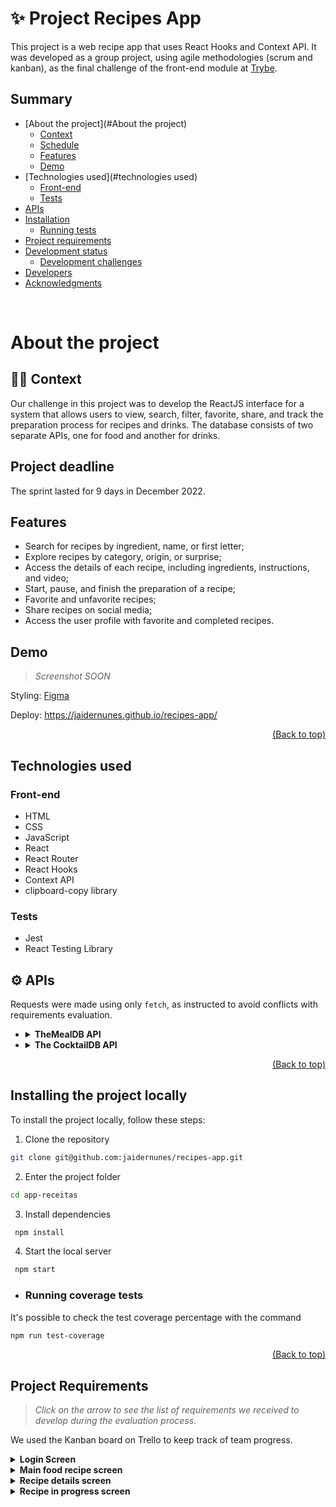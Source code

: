 # :sparkles: Project Recipes App

This project is a web recipe app that uses React Hooks and Context API. It was developed as a group project, using agile methodologies (scrum and kanban), as the final challenge of the front-end module at [Trybe](https://betrybe.com).

## Summary

- [About the project](#About the project)
  - [Context](#man_technologist-contexto)
  - [Schedule](#schedule)
  - [Features](#features)
  - [Demo](#demo)
- [Technologies used](#technologies used)  
  - [Front-end](#front-end)  
  - [Tests](#tests)  
- [APIs](#gear-apis)
- [Installation](#installing-the-project-locally)
  - [Running tests](#running-coverage-tests)
- [Project requirements](#project-requirements)
- [Development status](#development-status)
  - [Development challenges](#development-challenges)
- [Developers](#developers)
- [Acknowledgments](#acknowledgments)

<br/>

# About the project

## :man_technologist: Context

Our challenge in this project was to develop the ReactJS interface for a system that allows users to view, search, filter, favorite, share, and track the preparation process for recipes and drinks. The database consists of two separate APIs, one for food and another for drinks.

## Project deadline

The sprint lasted for 9 days in December 2022.

## Features

- Search for recipes by ingredient, name, or first letter;
- Explore recipes by category, origin, or surprise;
- Access the details of each recipe, including ingredients, instructions, and video;
- Start, pause, and finish the preparation of a recipe;
- Favorite and unfavorite recipes;
- Share recipes on social media;
- Access the user profile with favorite and completed recipes.

## Demo
> *Screenshot SOON*

Styling:
<a href="https://www.figma.com/file/9WXNFMewKRBC5ZawU1EXYG/%5BProjeto%5D%5BFrontend%5D-Recipes-App?node-id=0%3A1&t=flL48tUQI6vmnPEY-1" target="_blank">Figma</a>

Deploy: <a href="https://ligiabicalho.github.io/app-receitas/" target="_blank">https://jaidernunes.github.io/recipes-app/</a>

<p align="right"><a href="#sparkles-project-recipes-app">(Back to top)</a></p>

## Technologies used

### Front-end
- HTML
- CSS
- JavaScript
- React
- React Router
- React Hooks
- Context API
- clipboard-copy library
### Tests
- Jest
- React Testing Library

## :gear: APIs

Requests were made using only `fetch`, as instructed to avoid conflicts with requirements evaluation.

* <details><summary><b>TheMealDB API</b></summary>

    [The Meal DB](https://www.themealdb.com/) is a community-maintained open database of recipes and ingredients from all over the world.

    The endpoints are quite rich, you can [see them here](https://www.themealdb.com/api.php).

    The response model for a `meal` is as follows:
      
    <details><summary><b>See response model for a meal</b></summary>
    ```json
      {
        "meals":[
          {
            "idMeal":"52882",
            "strMeal":"Three Fish Pie",
            "strDrinkAlternate":null,
            "strCategory":"Seafood",
            "strArea":"British",
            "strInstructions":"Preheat the oven to 200C\/400F\/Gas 6 (180C fan).\r\nPut the potatoes into a saucepan of cold salted water. Bring up to the boil and simmer until completely tender. Drain well and then mash with the butter and milk. Add pepper and taste to check the seasoning. Add salt and more pepper if necessary.\r\nFor the fish filling, melt the butter in a saucepan, add the leeks and stir over the heat. Cover with a lid and simmer gently for 10 minutes, or until soft. Measure the flour into a small bowl. Add the wine and whisk together until smooth.\r\nAdd the milk to the leeks, bring to the boil and then add the wine mixture. Stir briskly until thickened. Season and add the parsley and fish. Stir over the heat for two minutes, then spoon into an ovenproof casserole. Scatter over the eggs. Allow to cool until firm.\r\nSpoon the mashed potatoes over the fish mixture and mark with a fork. Sprinkle with cheese.\r\nBake for 30-40 minutes, or until lightly golden-brown on top and bubbling around the edges.",
            "strMealThumb":"https:\/\/www.themealdb.com\/images\/media\/meals\/spswqs1511558697.jpg",
            "strTags":"Fish,Seafood,Dairy,Pie",
            "strYoutube":"https:\/\/www.youtube.com\/watch?v=Ds1Jb8H5Sg8",
            "strIngredient1":"Potatoes",
            "strIngredient2":"Butter",
            "strIngredient3":"Milk",
            "strIngredient4":"Gruy\u00e8re",
            "strIngredient5":"Butter",
            "strIngredient6":"Leek",
            "strIngredient7":"Plain Flour",
            "strIngredient8":"White Wine",
            "strIngredient9":"Milk",
            "strIngredient10":"Parsley",
            "strIngredient11":"Salmon",
            "strIngredient12":"Haddock",
            "strIngredient13":"Smoked Haddock",
            "strIngredient14":"Eggs",
            "strIngredient15":"",
            "strIngredient16":"",
            "strIngredient17":"",
            "strIngredient18":"",
            "strIngredient19":"",
            "strIngredient20":"",
            "strMeasure1":"1kg",
            "strMeasure2":"Knob",
            "strMeasure3":"Dash",
            "strMeasure4":"50g",
            "strMeasure5":"75g",
            "strMeasure6":"2 sliced",
            "strMeasure7":"75g",
            "strMeasure8":"150ml",
            "strMeasure9":"568ml",
            "strMeasure10":"2 tbs chopped",
            "strMeasure11":"250g",
            "strMeasure12":"250g",
            "strMeasure13":"250g",
            "strMeasure14":"6",
            "strMeasure15":"",
            "strMeasure16":"",
            "strMeasure17":"",
            "strMeasure18":"",
            "strMeasure19":"",
            "strMeasure20":"",
            "strSource":"https:\/\/www.bbc.co.uk\/food\/recipes\/three_fish_pie_58875",
            "dateModified":null
          }
        ]
      }
    ```
  </details>

  The ingredients follow a logical order where their name (<code>strIngredient1</code>) and quantity (<code>strMeasure1</code>) have the same number at the end (1, in this case).

  It is possible to list all `categories`, `nationalities` (referred to as "areas" in the API), and `ingredients`:

  ```json
  categories: https://www.themealdb.com/api/json/v1/1/list.php?c=list
  nationalities: https://www.themealdb.com/api/json/v1/1/list.php?a=list
  ingredients: https://www.themealdb.com/api/json/v1/1/list.php?i=list
  ```

  The ingredient photos come from a standardized endpoint with the following logic:
  ```
  https://www.themealdb.com/images/ingredients/${ingredient-name}-Small.png  

  // Example with "Lime":
  https://www.themealdb.com/images/ingredients/Lime-Small.png
  ```
  </details>
    

* <details><summary><b>The CocktailDB API</b></summary>
  Quite similar (in fact, maintained by the same entity) to TheMealDB API, but focused on drinks.

  The endpoints are also quite rich, and you can [see them here](https://www.thecocktaildb.com/api.php).

  The responses follow the same structure, with some specifics related to drinks (such as being alcoholic or not, for example).

    <details><summary><b>See response model for drinks</b></summary>
    ```json
        {
          "drinks":[
              {
                "idDrink":"17256",
                "strDrink":"Martinez 2",
                "strDrinkAlternate":null,
                "strDrinkES":null,
                "strDrinkDE":null,
                "strDrinkFR":null,
                "strDrinkZH-HANS":null,
                "strDrinkZH-HANT":null,
                "strTags":null,
                "strVideo":null,
                "strCategory":"Cocktail",
                "strIBA":null,
                "strAlcoholic":"Alcoholic",
                "strGlass":"Cocktail glass",
                "strInstructions":"Add all ingredients to a mixing glass and fill with ice.\r\n\r\nStir until chilled, and strain into a chilled coupe glass.",
                "strInstructionsES":null,
                "strInstructionsDE":"Alle Zutaten in ein Mischglas geben und mit Eis f\u00fcllen. Bis zum Abk\u00fchlen umr\u00fchren und in ein gek\u00fchltes Coup\u00e9glas abseihen.",
                "strInstructionsFR":null,
                "strInstructionsZH-HANS":null,
                "strInstructionsZH-HANT":null,
                "strDrinkThumb":"https:\/\/www.thecocktaildb.com\/images\/media\/drink\/fs6kiq1513708455.jpg",
                "strIngredient1":"Gin",
                "strIngredient2":"Sweet Vermouth",
                "strIngredient3":"Maraschino Liqueur",
                "strIngredient4":"Angostura Bitters",
                "strIngredient5":null,
                "strIngredient6":null,
                "strIngredient7":null,
                "strIngredient8":null,
                "strIngredient9":null,
                "strIngredient10":null,
                "strIngredient11":null,
                "strIngredient12":null,
                "strIngredient13":null,
                "strIngredient14":null,
                "strIngredient15":null,
                "strMeasure1":"1 1\/2 oz",
                "strMeasure2":"1 1\/2 oz",
                "strMeasure3":"1 tsp",
                "strMeasure4":"2 dashes",
                "strMeasure5":null,
                "strMeasure6":null,
                "strMeasure7":null,
                "strMeasure8":null,
                "strMeasure9":null,
                "strMeasure10":null,
                "strMeasure11":null,
                "strMeasure12":null,
                "strMeasure13":null,
                "strMeasure14":null,
                "strMeasure15":null,
                "strCreativeCommonsConfirmed":"No",
                "dateModified":"2017-12-19 18:34:15"
              }
          ]
        }
      ```
  </details>
    
    The ingredients follow a logical order where its name (<code>strIngredient1</code>) and quantity (<code>strMeasure1</code>) have the same number at the end (1 in this case).
  
</details>

  <p align="right"><a href="#sparkles-project-recipes-app">(Back to top)</a></p>

## Installing the project locally

To install the project locally, follow these steps:

1. Clone the repository
```sh
git clone git@github.com:jaidernunes/recipes-app.git
```
2. Enter the project folder
```sh
cd app-receitas
```
3. Install dependencies
```sh
 npm install
```
4. Start the local server
```sh
 npm start
```
- ### Running coverage tests
It's possible to check the test coverage percentage with the command
```sh
npm run test-coverage
```

<p align="right"><a href="#sparkles-project-recipes-app">(Back to top)</a></p>

## Project Requirements

> *Click on the arrow to see the list of requirements we received to develop during the evaluation process.*

We used the Kanban board on Trello to keep track of team progress.

<details>
  <summary><strong>Login Screen</strong></summary> 

1. Create all elements that should respect the attributes described in the prototype for the login screen.
2. Develop the screen so that the person can enter their email in the email input and their password in the password input.
3. Develop the screen so that the form is only valid after a valid email and a password of more than 6 characters have been entered.
4. After submitting the form, save the user's email in the `user` key in localStorage.
5. Redirect the user to the main food recipe screen after successful login submission and validation.

</details>

<details>
  <summary><strong>Main food recipe screen</strong></summary> 

6. Implement the header according to the needs of each screen.
7. Redirect the user to the profile screen when clicking on the profile button.
8. Develop the search button so that when clicked, the search bar should appear. It should work the same way to hide it.
9. Implement the search bar elements respecting the attributes described in the prototype.
10. Implement 3 radio buttons in the search bar: Ingredient, Name and First letter.
11. Search the food API if the person is on the food page, and the drink API if they are on the drink page.
12. If the search returns more than one recipe, render the first 12 found, displaying the image and name of each.
13. Implement the bottom menu positioning it in a fixed way and containing 2 icons: one for food and one for drinks.
14. Display the bottom menu only on the screens indicated in the prototype.
15. Redirect the user to the correct screen when clicking on each icon in the bottom menu.
16. Load the first 12 food or drink recipes, one on each card.
17. Implement the category buttons to be used as a filter.
18. Implement the recipe filter through the API when clicking on the category filter.
19. Implement the filter as a toggle, which if selected again, the app should return the recipes without any filter.
20. Redirect the user when clicking on the card to the details screen, which should change the route and contain the recipe id in the URL.
21. Make a request to the API passing the `id` of the recipe that should be available in the URL parameters.

</details>

<details>
  <summary><strong>Recipe details screen</strong></summary> 

22. Develop the screen so that it contains a recipe image, title, category in case of food and whether or not it is alcoholic in case of drinks, a list of ingredients followed by quantities, instructions, an embedded youtube video, and recommendations.
23. Implement recommendations. For food recipes, the recommendation should be for drinks, and for drink recipes, the recommendation should be for food.
24. Implement the 6 recommendation cards, showing only 2. The scroll is horizontal, similar to a carousel.
25. Develop a button named "Start Recipe" that should be fixed at the bottom of the screen at all times.
26. Implement the solution so that if the recipe has already been made, the "Start Recipe" button disappears.
27. Redirect the user if the "Start Recipe" button is clicked, the route should change to the recipe in progress screen.

</details>

<details>
  <summary><strong>Recipe in progress screen</strong></summary> 

28. Develop the screen to contain an image of the recipe, the title, the category in case of food and whether it is alcoholic or not in case of drinks, a list of ingredients with their respective quantities and instructions.
29. Develop a checkbox for each item in the ingredients list.
30. Save the progress state, which should be maintained if the person refreshes the page or goes back to the same recipe.
31. Implement the solution so that the "Finish Recipe" button can only be enabled when all ingredients are checked.

<details>
  <summary><strong>Screen for completed recipes</strong></summary> 

32. Implement the elements of the screen for completed recipes respecting the attributes described in the prototype.
33. Develop the screen so that, if the recipe on the card is a food, it must have: the photo of the recipe, name, category, nationality, the date on which the person made the recipe, the 2 first tags returned by the API, and a share button.
34. Develop the screen so that, if the recipe on the card is a drink, it must have: the photo of the recipe, the name, whether it is alcoholic, the date on which the person made the recipe, and a share button.
35. Develop the solution so that the share button must copy the URL of the recipe details screen to the clipboard.
36. Implement 2 buttons that filter recipes by food or drink, and a third button that removes all filters.
37. Redirect to the recipe details screen when the recipe's photo or name is clicked.
</details>

<details>
  <summary><strong>Screen for favorite recipes</strong></summary>

38. Implement the elements of the screen for favorite recipes (cumulative with the attributes in common with the screen for completed recipes), respecting the attributes described in the prototype.
39. Develop the screen so that, if the recipe on the card is a food, it must have: the photo of the recipe, name, category, nationality, a share button, and an "unfavorite" button.
40. Develop the screen so that, if the recipe on the card is a drink, it must have: the photo of the recipe, name, whether it is alcoholic or not, a share button, and an "unfavorite" button.
41. Develop the solution so that the share button must copy the URL of the recipe details screen to the clipboard.
42. Develop the solution so that the "unfavorite" button must remove the recipe from the favorite recipes list in the `localStorage` and from the screen.
43. Implement 2 buttons that filter recipes by food or drink, and a third button that removes all filters.
44. Redirect the user when the recipe's photo or name is clicked, and the route should change to the details screen for that recipe.
</details>

<details>
  <summary><strong>User profile screen</strong></summary>

45. Implement the elements of the profile screen respecting the attributes described in the prototype.
46. Implement the solution so that the user's email must be visible.
47. Implement 3 buttons: one named "Done Recipes," one named "Favorite Recipes," and one named "Logout."
48. Redirect the user when the "Done Recipes" button is clicked, and the route should change to the screen for completed recipes.
49. Redirect the user when the "Favorite Recipes" button is clicked, and the route should change to the screen for favorite recipes.
50. Redirect the user when the "Logout" button is clicked, the `localStorage` should be cleared, and the route should change to the login screen.
</details>

<p align="right"><a href="#sparkles-project-recipes-app">(Back to top)</a></p>

## Development status

The project was delivered as expected, however it still needs some improvements in styling and some functionalities can be enhanced, such as: implementing a funcional carousel of recommended drinks for each dish and a return button.

### Development challenges

It was up to the group to define the development priorities of the requirements, requiring us to analyze the application as a whole, its different screens and components, and predict possible conflicts and/or component reuse. However, we still faced some refactoring needs to ensure cleaner code.

## Developers

<table>
  <tr>
    <td align="center">
      <a href="https://github.com/jaidernunes" target="_blank">
        <img src="https://avatars.githubusercontent.com/u/NUMBER" width="100px" alt="Ligia Bicalho"/>
      </a>
      <a href="https://linkedin.com/in/jaidernunes" target="_blank">
        <p>:information_source: Jaider Nunes</p>
      </a>
    </td>
    <td align="center">
      <a href="https://github.com/" target="_blank">
        <img src="https://avatars.githubusercontent.com/u/NUMBER?v=4" width="100px" alt="Joana dos Santos"/>
        <p>Joana dos Santos</p>
      </a>
    </td>
    <td align="center">
      <a href="https://github.com/kadu2229" target="_blank">
        <img src="https://avatars.githubusercontent.com/u/?v=4" width="100px" alt="Mateus Melo"/>
        <p>Mateus Melo</p>
      </a>
    </td>
    <td align="center">
      <a href="https://github.com/sahdibernardi" target="_blank">
        <img src="https://avatars.githubusercontent.com/u/?v=4" width="100px" alt="Priscilla Sartori"/>
        <p>Priscilla Sartori</p>
      </a>
    </td>
    <td align="center">
      <a href="https://github.com/PauloVitorMartins" target="_blank">
        <img src="https://avatars.githubusercontent.com/u/?v=4" width="100px" alt="Igor Souza"/>
        <p>Igor Souza</p>
      </a>
    </td>
    <td align="center">
      <a href="https://github.com/trybe-tech-ops" target="_blank">
        <img src="https://avatars.githubusercontent.com/u/?v=4" width="100px" alt="Trybe"/>
        <p>Trybe</p>
      </a>
    </td>
  </tr>
</table>

## Acknowledgements

I thank Trybe for providing us with this opportunity for learning and developing technical and teamwork skills. I also thank my teammates for the exchanges, the instructors and mentors who supported and guided us during the project.

<p align="right"><a href="#sparkles-project-recipes-app">(Back to top)</a></p>

